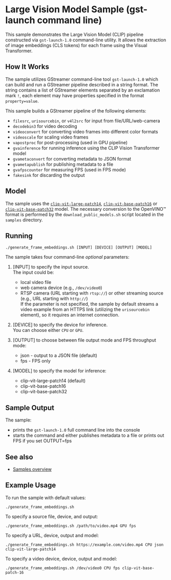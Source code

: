 # Large Vision Model Sample (gst-launch command line)

This sample demonstrates the Large Vision Model (CLIP) pipeline constructed via `gst-launch-1.0` command-line utility. It allows the extraction of image embeddings (CLS tokens) for each frame using the Visual Transformer.

## How It Works

The sample utilizes GStreamer command-line tool `gst-launch-1.0` which can build and run a GStreamer pipeline described in a string format.
The string contains a list of GStreamer elements separated by an exclamation mark `!`, each element may have properties specified in the format `property=value`.

This sample builds a GStreamer pipeline of the following elements:

* `filesrc`, `urisourcebin`, or `v4l2src` for input from file/URL/web-camera
* `decodebin3` for video decoding
* `videoconvert` for converting video frames into different color formats
* `videoscale` for scaling video frames
* `vapostproc` for post-processing (used in GPU pipeline)
* `gvainference` for running inference using the CLIP Vision Transformer model
* `gvametaconvert` for converting metadata to JSON format
* `gvametapublish` for publishing metadata to a file
* `gvafpscounter` for measuring FPS (used in FPS mode)
* `fakesink` for discarding the output

## Model

The sample uses the [`clip-vit-large-patch14`](https://huggingface.co/openai/clip-vit-large-patch14), [`clip-vit-base-patch16`](https://huggingface.co/openai/clip-vit-base-patch16) or [`clip-vit-base-patch32`](https://huggingface.co/openai/clip-vit-base-patch32) model. The necessary conversion to the OpenVINO™ format is performed by the `download_public_models.sh` script located in the `samples` directory.

## Running

    ./generate_frame_embeddings.sh [INPUT] [DEVICE] [OUTPUT] [MODEL]

The sample takes four command-line *optional* parameters:

1. [INPUT] to specify the input source.  
The input could be:
    * local video file
    * web camera device (e.g., `/dev/video0`)
    * RTSP camera (URL starting with `rtsp://`) or other streaming source (e.g., URL starting with `http://`)  
If the parameter is not specified, the sample by default streams a video example from an HTTPS link (utilizing the `urisourcebin` element), so it requires an internet connection.

2. [DEVICE] to specify the device for inference.  
   You can choose either `CPU` or `GPU`.
3. [OUTPUT] to choose between file output mode and FPS throughput mode:
    * json - output to a JSON file (default)
    * fps - FPS only
4. [MODEL] to specify the model for inference:
    * clip-vit-large-patch14 (default)
    * clip-vit-base-patch16
    * clip-vit-base-patch32

## Sample Output

The sample:

* prints the `gst-launch-1.0` full command line into the console
* starts the command and either publishes metadata to a file or prints out FPS if you set OUTPUT=fps

## See also

* [Samples overview](../../README.md)

## Example Usage

To run the sample with default values:

    ./generate_frame_embeddings.sh

To specify a source file, device, and output:

    ./generate_frame_embeddings.sh /path/to/video.mp4 GPU fps

To specify a URL, device, output and model:

    ./generate_frame_embeddings.sh https://example.com/video.mp4 CPU json clip-vit-large-patch14

To specify a video device, device, output and model:

    ./generate_frame_embeddings.sh /dev/video0 CPU fps clip-vit-base-patch-16
